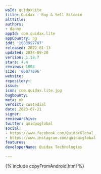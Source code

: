 ```yaml
---
wsId: quidaxLite
title: Quidax - Buy & Sell Bitcoin
altTitle: 
authors:
- danny
appId: com.quidax.lite
appCountry: ng
idd: '1603997707'
released: 2022-01-13
updated: 2024-09-20
version: 1.18.7
stars: 4.4
reviews: 1608
size: '66077696'
website: 
repository: 
issue: 
icon: com.quidax.lite.jpg
bugbounty: 
meta: ok
verdict: custodial
date: 2023-07-21
signer: 
reviewArchive: 
twitter: quidaxglobal
social:
- https://www.facebook.com/QuidaxGlobal
- https://www.instagram.com/quidaxglobal
features: 
developerName: Quidax Technologies

---
```


{% include copyFromAndroid.html %}
